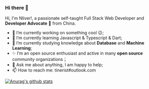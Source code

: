 ### Hi there 👋

Hi, I'm Nliver!, a passionate self-taught Full Stack Web Developer and **Developer Advocate** 🚀 from China.

- 🔭 I’m currently working on something cool 😉;
- 🌱 I’m currently learning Javascript & Typescript & Dart;
- 💾 I’m currently studying knowledge about **Database** and **Machine Learning**;
- ✨ I’m an open source enthusiast and active in many **open source** community organizations；
- 💬 Ask me about anything, I am happy to help;
- 📫 How to reach me: tinerist#outlook.com 

[![Anurag's github stats](https://github-readme-stats.vercel.app/api?username=Nliver&theme=vue-dark)](https://github.com/anuraghazra/github-readme-stats)

